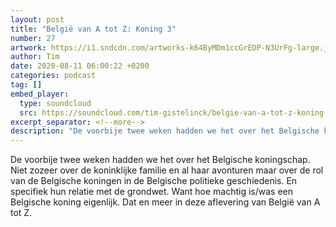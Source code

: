 ```yaml
---
layout: post
title: "België van A tot Z: Koning 3"
number: 27
artwork: https://i1.sndcdn.com/artworks-k64ByMDm1ccGrEDP-N3UrFg-large.jpg
author: Tim
date: 2020-08-11 06:00:22 +0200
categories: podcast
tag: []
embed_player:
  type: soundcloud
  src: https://soundcloud.com/tim-gistelinck/belgie-van-a-tot-z-koning-3
excerpt_separator: <!--more-->
description: "De voorbije twee weken hadden we het over het Belgische koningschap."
---
```

De voorbije twee weken hadden we het over het Belgische koningschap. Niet zozeer over de koninklijke familie en al haar avonturen maar over de rol van de Belgische koningen in de Belgische politieke geschiedenis. En specifiek hun relatie met de grondwet. Want hoe machtig is/was een Belgische koning eigenlijk. Dat en meer in deze aflevering van België van A tot Z.